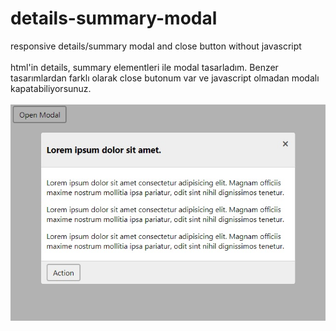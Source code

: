# details-summary-modal

responsive details/summary modal and close button without javascript
<br><br>
html'in details, summary elementleri ile modal tasarladım. Benzer tasarımlardan farklı olarak close butonum var ve javascript olmadan modalı kapatabiliyorsunuz.
<br><br>
![summary-detail-modal](https://github.com/halitak/details-summary-modal/blob/master/img/ss.jpg)

